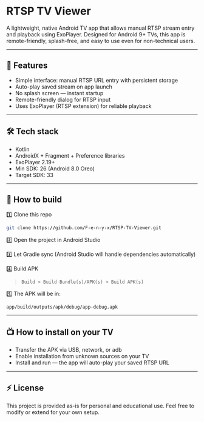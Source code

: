 # RTSP TV Viewer  

A lightweight, native Android TV app that allows manual RTSP stream entry and playback using ExoPlayer. Designed for Android 9+ TVs, this app is remote-friendly, splash-free, and easy to use even for non-technical users.  

---

## 🎯 Features  

- Simple interface: manual RTSP URL entry with persistent storage  
- Auto-play saved stream on app launch  
- No splash screen — instant startup  
- Remote-friendly dialog for RTSP input  
- Uses ExoPlayer (RTSP extension) for reliable playback  

---

## 🛠 Tech stack  

- Kotlin  
- AndroidX + Fragment + Preference libraries  
- ExoPlayer 2.19+  
- Min SDK: 26 (Android 8.0 Oreo)  
- Target SDK: 33  

---

## 🚀 How to build  

1️⃣ Clone this repo  
```bash
git clone https://github.com/F-e-n-y-x/RTSP-TV-Viewer.git
```  

2️⃣ Open the project in Android Studio  

3️⃣ Let Gradle sync (Android Studio will handle dependencies automatically)  

4️⃣ Build APK  
> `Build > Build Bundle(s)/APK(s) > Build APK(s)`  

5️⃣ The APK will be in:  
```
app/build/outputs/apk/debug/app-debug.apk
```

---

## 📺 How to install on your TV  

- Transfer the APK via USB, network, or adb  
- Enable installation from unknown sources on your TV  
- Install and run — the app will auto-play your saved RTSP URL  

---

## ⚡ License  

This project is provided as-is for personal and educational use. Feel free to modify or extend for your own setup.  

